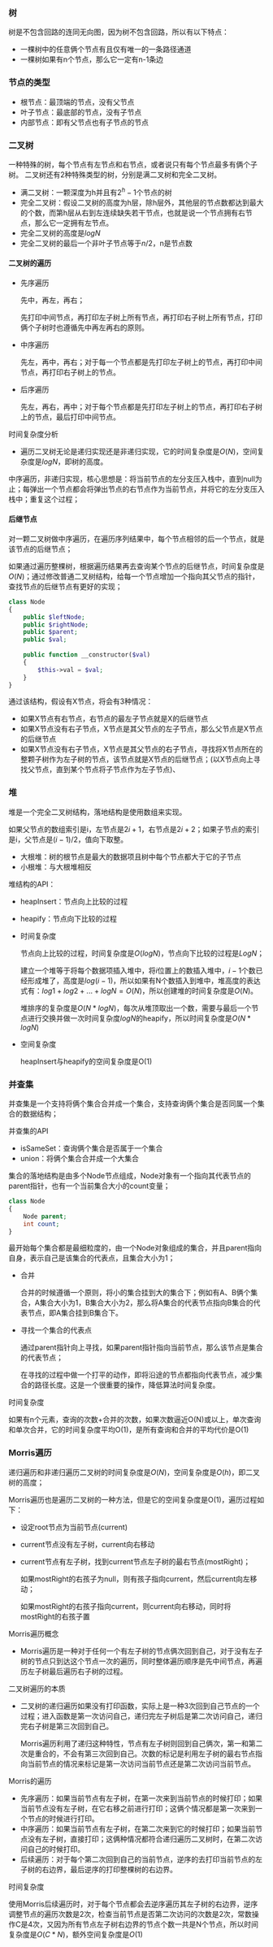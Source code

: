 ### 树
树是不包含回路的连同无向图，因为树不包含回路，所以有以下特点：

- 一棵树中的任意俩个节点有且仅有唯一的一条路径通道
- 一棵树如果有n个节点，那么它一定有n-1条边




### 节点的类型

- 根节点：最顶端的节点，没有父节点
- 叶子节点：最底部的节点，没有子节点
- 内部节点：即有父节点也有子节点的节点




### 二叉树
一种特殊的树，每个节点有左节点和右节点，或者说只有每个节点最多有俩个子树。
二叉树还有2种特殊类型的树，分别是满二叉树和完全二叉树。

- 满二叉树：一颗深度为h并且有$2^h-1$个节点的树
- 完全二叉树：假设二叉树的高度为h层，除h层外，其他层的节点数都达到最大的个数，而第h层从右到左连续缺失若干节点，也就是说一个节点拥有右节点，那么它一定拥有左节点。
- 完全二叉树的高度是$logN$
- 完全二叉树的最后一个非叶子节点等于$n/2$，n是节点数




#### 二叉树的遍历

- 先序遍历

  先中，再左，再右；

  先打印中间节点，再打印左子树上所有节点，再打印右子树上所有节点，打印俩个子树时也遵循先中再左再右的原则。

- 中序遍历

  先左，再中，再右；对于每一个节点都是先打印左子树上的节点，再打印中间节点，再打印右子树上的节点。

- 后序遍历

  先左，再右，再中；对于每个节点都是先打印左子树上的节点，再打印右子树上的节点，最后打印中间节点。

时间复杂度分析

- 遍历二叉树无论是递归实现还是非递归实现，它的时间复杂度是$O(N)$，空间复杂度是$logN$，即树的高度。

中序遍历，非递归实现，核心思想是：将当前节点的左分支压入栈中，直到null为止；每弹出一个节点都会将弹出节点的右节点作为当前节点，并将它的左分支压入栈中；重复这个过程；



#### 后继节点

对一颗二叉树做中序遍历，在遍历序列结果中，每个节点相邻的后一个节点，就是该节点的后继节点；

如果通过遍历整棵树，根据遍历结果再去查询某个节点的后继节点，时间复杂度是$O(N)$；通过修改普通二叉树结构，给每一个节点增加一个指向其父节点的指针，查找节点的后继节点有更好的实现；

```php
class Node
{
    public $leftNode;
    public $rightNode;
    public $parent;
    public $val;
    
    public function __constructor($val)
    {
        $this->val = $val;
    }
}
```

通过该结构，假设有X节点，将会有3种情况：

- 如果X节点有右节点，右节点的最左子节点就是X的后继节点
- 如果X节点没有右子节点，X节点是其父节点的左子节点，那么父节点是X节点的后继节点
- 如果X节点没有右子节点，X节点是其父节点的右子节点，寻找将X节点所在的整颗子树作为左子树的节点，该节点就是X节点的后继节点；(以X节点向上寻找父节点，直到某个节点将子节点作为左子节点)、

### 堆

堆是一个完全二叉树结构，落地结构是使用数组来实现。

如果父节点的数组索引是i，左节点是$2i+1$，右节点是$2i+2$；如果子节点的索引是i，父节点是$(i-1)/2$，值向下取整。

- 大根堆：树的根节点是最大的数据项且树中每个节点都大于它的子节点
- 小根堆：与大根堆相反

堆结构的API：

- heapInsert：节点向上比较的过程

- heapify：节点向下比较的过程

- 时间复杂度

  节点向上比较的过程，时间复杂度是$O(logN)$，节点向下比较的过程是$LogN$；

  建立一个堆等于将每个数据项插入堆中，将$i$位置上的数插入堆中，$i-1$个数已经形成堆了，高度是$log(i-1)$，所以如果有N个数插入到堆中，堆高度的表达式有：$log1+log2+...+logN = O(N)$，所以创建堆的时间复杂度是$O(N)$。

  堆排序的复杂度是$O(N*logN)$，每次从堆顶取出一个数，需要与最后一个节点进行交换并做一次时间复杂度$logN$的heapify，所以时间复杂度是$O(N*logN)$


- 空间复杂度

  heapInsert与heapify的空间复杂度是O(1)



### 并查集

并查集是一个支持将俩个集合合并成一个集合，支持查询俩个集合是否同属一个集合的数据结构；

并查集的API

- isSameSet：查询俩个集合是否属于一个集合
- union：将俩个集合合并成一个大集合

集合的落地结构是由多个Node节点组成，Node对象有一个指向其代表节点的parent指针，也有一个当前集合大小的count变量；

```php
class Node
{
    Node parent;
    int count;
}
```

最开始每个集合都是最细粒度的，由一个Node对象组成的集合，并且parent指向自身，表示自己是该集合的代表点，且集合大小为1；

- 合并

  合并的时候遵循一个原则，将小的集合挂到大的集合下；例如有A、B俩个集合，A集合大小为1，B集合大小为2，那么将A集合的代表节点指向B集合的代表节点，即A集合挂到B集合下。


- 寻找一个集合的代表点

  通过parent指针向上寻找，如果parent指针指向当前节点，那么该节点是集合的代表节点；

  在寻找的过程中做一个打平的动作，即将沿途的节点都指向代表节点，减少集合的路径长度。这是一个很重要的操作，降低算法时间复杂度。

时间复杂度

​	如果有n个元素，查询的次数+合并的次数，如果次数逼近O(N)或以上，单次查询和单次合并，它的时间复杂度平均O(1)，是所有查询和合并的平均代价是O(1)





### Morris遍历

递归遍历和非递归遍历二叉树的时间复杂度是$O(N)$，空间复杂度是$O(h)$，即二叉树的高度；

Morris遍历也是遍历二叉树的一种方法，但是它的空间复杂度是O(1)，遍历过程如下：

- 设定root节点为当前节点(current)

- current节点没有左子树，current向右移动

- current节点有左子树，找到current节点左子树的最右节点(mostRight)；

  如果mostRight的右孩子为null，则有孩子指向current，然后current向左移动；

  如果mostRight的右孩子指向current，则current向右移动，同时将mostRight的右孩子置

Morris遍历概念

- Morris遍历是一种对于任何一个有左子树的节点俩次回到自己，对于没有左子树的节点只到达这个节点一次的遍历，同时整体遍历顺序是先中间节点，再遍历左子树最后遍历右子树的过程。

二叉树遍历的本质

- 二叉树的递归遍历如果没有打印函数，实际上是一种3次回到自己节点的一个过程；进入函数是第一次访问自己，递归完左子树后是第二次访问自己，递归完右子树是第三次回到自己。

  Morris遍历利用了递归这种特性，节点有左子树则回到自己俩次，第一和第二次是重合的，不会有第三次回到自己。次数的标记是利用左子树的最右节点指向当前节点的情况来标记是第一次访问当前节点还是第二次访问当前节点。

Morris的遍历

- 先序遍历：如果当前节点有左子树，在第一次来到当前节点的时候打印；如果当前节点没有左子树，在它右移之前进行打印；这俩个情况都是第一次来到一个节点的时候进行打印。
- 中序遍历：如果当前节点有左子树，在第二次来到它的时候打印；如果当前节点没有左子树，直接打印；这俩种情况都符合递归遍历二叉树时，在第二次访问自己的时候打印。
- 后续遍历：对于每个第二次回到自己的当前节点，逆序的去打印当前节点的左子树的右边界，最后逆序的打印整棵树的右边界。

时间复杂度

使用Morris后续遍历时，对于每个节点都会去逆序遍历其左子树的右边界，逆序调整节点的遍历次数是2次，检查当前节点是否第二次访问的次数是2次，常数操作C是4次，又因为所有节点左子树右边界的节点个数一共是N个节点，所以时间复杂度是$O(C*N)$，额外空间复杂度是$O(1)$



